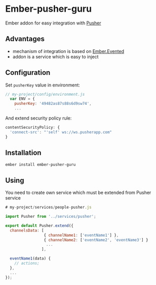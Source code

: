 # Ember-pusher-guru

Ember addon for easy integration with [Pusher](https://pusher.com/)

## Advantages

- mechanism of integration is based on [Ember.Evented](http://emberjs.com/api/classes/Ember.Evented.html)
- addon is a service which is easy to inject

## Configuration

Set `pusherKey` value in environment:
```javascript
// my-project/config/environment.js
  var ENV = {
    pusherKey: '49482as87s88s6d9sw74',
    ...
```

And extend security policy rule:
```javascript
contentSecurityPolicy: {
  'connect-src': "'self' ws://ws.pusherapp.com"
}
```

## Installation
```bash
ember install ember-pusher-guru
```

## Using

You need to create own service which must be extended from Pusher service

```javascript
# my-project/services/people-pusher.js

import Pusher from '../services/pusher';

export default Pusher.extend({
  channelsData: [
                 { channelName1: ['eventName1'] },
                 { channelName2: ['eventName2', 'eventName3'] }
                  ...
                ],

  eventName1(data) {
    // actions;
  },
  ...
});
```
